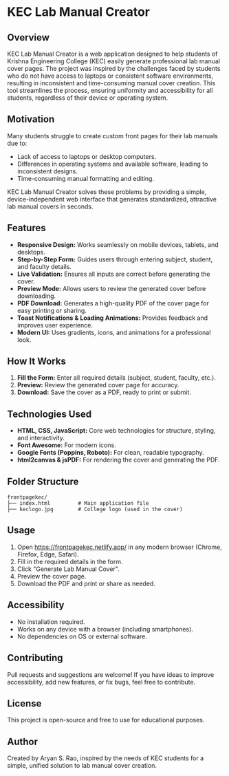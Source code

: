 # KEC Lab Manual Creator

## Overview
KEC Lab Manual Creator is a web application designed to help students of Krishna Engineering College (KEC) easily generate professional lab manual cover pages. The project was inspired by the challenges faced by students who do not have access to laptops or consistent software environments, resulting in inconsistent and time-consuming manual cover creation. This tool streamlines the process, ensuring uniformity and accessibility for all students, regardless of their device or operating system.

## Motivation
Many students struggle to create custom front pages for their lab manuals due to:
- Lack of access to laptops or desktop computers.
- Differences in operating systems and available software, leading to inconsistent designs.
- Time-consuming manual formatting and editing.

KEC Lab Manual Creator solves these problems by providing a simple, device-independent web interface that generates standardized, attractive lab manual covers in seconds.

## Features
- **Responsive Design:** Works seamlessly on mobile devices, tablets, and desktops.
- **Step-by-Step Form:** Guides users through entering subject, student, and faculty details.
- **Live Validation:** Ensures all inputs are correct before generating the cover.
- **Preview Mode:** Allows users to review the generated cover before downloading.
- **PDF Download:** Generates a high-quality PDF of the cover page for easy printing or sharing.
- **Toast Notifications & Loading Animations:** Provides feedback and improves user experience.
- **Modern UI:** Uses gradients, icons, and animations for a professional look.

## How It Works
1. **Fill the Form:** Enter all required details (subject, student, faculty, etc.).
2. **Preview:** Review the generated cover page for accuracy.
3. **Download:** Save the cover as a PDF, ready to print or submit.

## Technologies Used
- **HTML, CSS, JavaScript:** Core web technologies for structure, styling, and interactivity.
- **Font Awesome:** For modern icons.
- **Google Fonts (Poppins, Roboto):** For clean, readable typography.
- **html2canvas & jsPDF:** For rendering the cover and generating the PDF.

## Folder Structure
```
frontpagekec/
├── index.html         # Main application file
├── keclogo.jpg        # College logo (used in the cover)
```

## Usage
1. Open https://frontpagekec.netlify.app/ in any modern browser (Chrome, Firefox, Edge, Safari).
2. Fill in the required details in the form.
3. Click "Generate Lab Manual Cover".
4. Preview the cover page.
5. Download the PDF and print or share as needed.

## Accessibility
- No installation required.
- Works on any device with a browser (including smartphones).
- No dependencies on OS or external software.

## Contributing
Pull requests and suggestions are welcome! If you have ideas to improve accessibility, add new features, or fix bugs, feel free to contribute.

## License
This project is open-source and free to use for educational purposes.

## Author
Created by Aryan S. Rao, inspired by the needs of KEC students for a simple, unified solution to lab manual cover creation.

